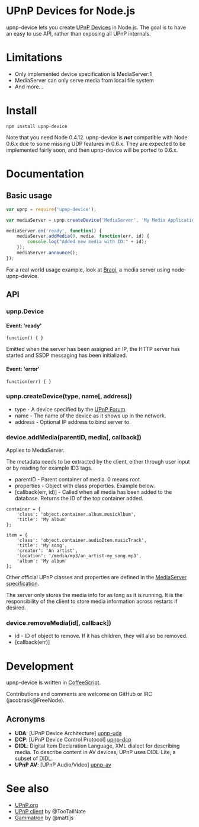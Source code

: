 # UPnP Devices for Node.js

upnp-device lets you create [UPnP Devices][upnp-dcp] in Node.js. The goal is to have an easy to use API, rather than exposing all UPnP internals.


# Limitations

* Only implemented device specification is MediaServer:1
* MediaServer can only serve media from local file system
* And more...


# Install

`npm install upnp-device`

Note that you need Node 0.4.12. upnp-device is ___not___ compatible with Node 0.6.x due to some missing UDP features in 0.6.x. They are expected to be implemented fairly soon, and then upnp-device will be ported to 0.6.x.


# Documentation


## Basic usage

```javascript
var upnp = require('upnp-device');

var mediaServer = upnp.createDevice('MediaServer', 'My Media Application');

mediaServer.on('ready', function() {
    mediaServer.addMedia(0, media, function(err, id) {
        console.log("Added new media with ID:" + id);
    });
    mediaServer.announce();
});
```

For a real world usage example, look at [Bragi], a media server using node-upnp-device.

## API

### upnp.Device

#### Event: 'ready'

`function() { }`

Emitted when the server has been assigned an IP, the HTTP server has started and SSDP messaging has been initialized.

#### Event: 'error'

`function(err) { }`

### upnp.createDevice(type, name[, address])

* type - A device specified by the [UPnP Forum][upnp-dcp].
* name - The name of the device as it shows up in the network.
* address - Optional IP address to bind server to.

### device.addMedia(parentID, media[, callback])

Applies to MediaServer.

The metadata needs to be extracted by the client, either through user input or by reading for example ID3 tags.

* parentID - Parent container of media. 0 means root.
* properties - Object with class properties. Example below.
* [callback(err, id)] - Called when all media has been added to the database. Returns the ID of the top container added.

```
container = {
    'class': 'object.container.album.musicAlbum',
    'title': 'My album'
};
```

```
item = {
    'class': 'object.container.audioItem.musicTrack',
    'title': 'My song',
    'creator': 'An artist',
    'location': '/media/mp3/an_artist-my_song.mp3',
    'album': 'My album'
};
```

Other official UPnP classes and properties are defined in the [MediaServer specification][upnp-av].

The server only stores the media info for as long as it is running. It is the responsibility of the client to store media information across restarts if desired.


### device.removeMedia(id[, callback])

* id - ID of object to remove. If it has children, they will also be removed.
* [callback(err)]


# Development

upnp-device is written in [CoffeeScript](http://coffeescript.org).

Contributions and comments are welcome on GitHub or IRC (jacobrask@FreeNode).

## Acronyms

* **UDA**: [UPnP Device Architecture] [upnp-uda]
* **DCP**: [UPnP Device Control Protocol] [upnp-dcp]
* **DIDL**: Digital Item Declaration Language, XML dialect for describing media. To describe content in AV devices, UPnP uses DIDL-Lite, a subset of DIDL.
* **UPnP AV**: [UPnP Audio/Video] [upnp-av]


# See also

 * [UPnP.org][upnp]
 * [UPnP client](https://github.com/TooTallNate/node-upnp-client) by @TooTallNate
 * [Gammatron](https://github.com/mattijs/Gammatron) by @mattijs

[upnp]: http://upnp.org
[upnp-dcp]: http://upnp.org/sdcps-and-certification/standards/sdcps/
[upnp-uda]: http://upnp.org/sdcps-and-certification/standards/device-architecture-documents/
[upnp-av]: http://upnp.org/specs/av/av1/
[bragi]: https://github.com/jacobrask/bragi
